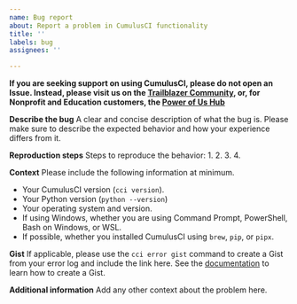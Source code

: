 ```yaml
---
name: Bug report
about: Report a problem in CumulusCI functionality
title: ''
labels: bug
assignees: ''

---
```


**If you are seeking support on using CumulusCI, please do not open an Issue. Instead, please visit us on the [Trailblazer Community](https://success.salesforce.com/_ui/core/chatter/groups/GroupProfilePage?g=0F9300000009M9Z), or, for Nonprofit and Education customers, the [Power of Us Hub](https://powerofus.force.com/s/group/0F980000000PSRHCA4/cumulusci-cci)**

**Describe the bug**
A clear and concise description of what the bug is. Please make sure to describe the expected behavior and how your experience differs from it.

**Reproduction steps**
Steps to reproduce the behavior:
1.
2.
3.
4.

**Context**
Please include the following information at minimum.

- Your CumulusCI version (`cci version`).
- Your Python version (`python --version`)
- Your operating system and version.
- If using Windows, whether you are using Command Prompt, PowerShell, Bash on Windows, or WSL.
- If possible, whether you installed CumulusCI using `brew`, `pip`, or `pipx`.

**Gist**
If applicable, please use the `cci error gist` command to create a Gist from your error log and include the link here. See the [documentation](https://cumulusci.readthedocs.io/en/latest/features.html#working-with-errors) to learn how to create a Gist.

**Additional information**
Add any other context about the problem here.
